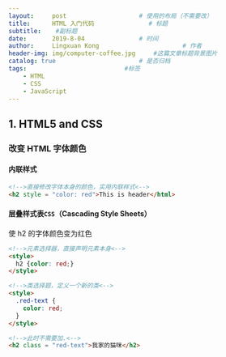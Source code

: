 ```yaml
---
layout:     post   				    # 使用的布局（不需要改）
title:      HTML 入门代码 				# 标题 
subtitle:    #副标题
date:       2019-8-04 				# 时间
author:     Lingxuan Kong 						# 作者
header-img: img/computer-coffee.jpg 	#这篇文章标题背景图片
catalog: true 						# 是否归档
tags: 							#标签
    - HTML
    - CSS
    - JavaScript
---
```


## 1. HTML5 and CSS

### 改变 HTML 字体颜色

#### 内联样式

```html
<!-->直接修改字体本身的颜色，实用内联样式<-->
<h2 style = "color: red">This is header</html>
```

#### 层叠样式表`CSS`（Cascading Style Sheets）

使 h2 的字体颜色变为红色

```html
<!-->元素选择器，直接声明元素本身<-->
<style>
  h2 {color: red;}
</style>
```

```html
<!-->类选择题，定义一个新的类<-->
<style>
  .red-text {
    color: red;
  }
</style>

<!-->此时不需要加.<-->
<h2 class = "red-text">我家的猫咪</h2>
```

